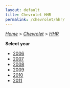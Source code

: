 ```yaml
---
layout: default
title: Chevrolet HHR
permalink: /chevrolet/hhr/
---
```

[*Home*](/) > [*Chevrolet*](/chevrolet/) > [*HHR*](/chevrolet/hhr/)

**Select year**

- [2006](/chevrolet/hhr/2006/)
- [2007](/chevrolet/hhr/2007/)
- [2008](/chevrolet/hhr/2008/)
- [2009](/chevrolet/hhr/2009/)
- [2010](/chevrolet/hhr/2010/)
- [2011](/chevrolet/hhr/2011/)